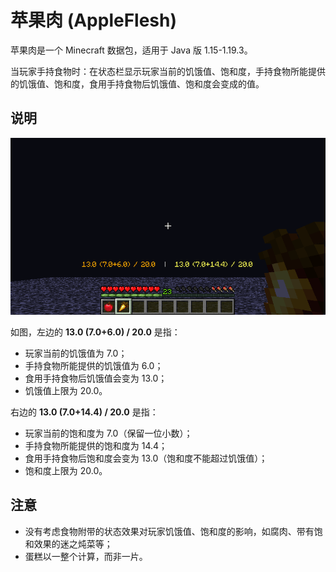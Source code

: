 # 苹果肉 (AppleFlesh)

苹果肉是一个 Minecraft 数据包，适用于 Java 版 1.15-1.19.3。

当玩家手持食物时：在状态栏显示玩家当前的饥饿值、饱和度，手持食物所能提供的饥饿值、饱和度，食用手持食物后饥饿值、饱和度会变成的值。

## 说明

![](screenshots/apple_flesh.png)

如图，左边的 **13.0 (7.0+6.0) / 20.0** 是指：

- 玩家当前的饥饿值为 7.0；
- 手持食物所能提供的饥饿值为 6.0；
- 食用手持食物后饥饿值会变为 13.0；
- 饥饿值上限为 20.0。

右边的 **13.0 (7.0+14.4) / 20.0** 是指：

- 玩家当前的饱和度为 7.0（保留一位小数）；
- 手持食物所能提供的饱和度为 14.4；
- 食用手持食物后饱和度会变为 13.0（饱和度不能超过饥饿值）；
- 饱和度上限为 20.0。

## 注意

- 没有考虑食物附带的状态效果对玩家饥饿值、饱和度的影响，如腐肉、带有饱和效果的迷之炖菜等；
- 蛋糕以一整个计算，而非一片。
